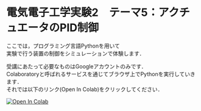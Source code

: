 # 電気電子工学実験2　テーマ5：アクチュエータのPID制御

ここでは，プログラミング言語Pythonを用いて  
実験で行う装置の制御をシミュレーションで体験します．

受講にあたって必要なものはGoogleアカウントのみです．  
Colaboratoryと呼ばれるサービスを通じてブラウザ上でPythonを実行していきます．  
それでは以下のリンク(Open In Colab)をクリックしてください．

[![Open In Colab](https://colab.research.google.com/assets/colab-badge.svg)](https://colab.research.google.com/github/Toshi-M56/PIDcontrol/blob/main/工学実験PID制御実験シミュレーション.ipynb)

